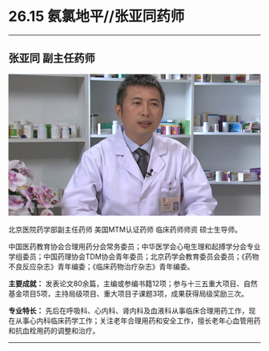 # 26.15 氨氯地平//张亚同药师

---

## 张亚同 副主任药师

![1684749572659](image/c26_015/1684749572659.png)

北京医院药学部副主任药师 美国MTM认证药师 临床药师师资 硕士生导师。

中国医药教育协会合理用药分会常务委员；中华医学会心电生理和起搏学分会专业学组委员；中国药理协会TDM协会青年委员；北京药学会教育委员会委员；《药物不良反应杂志》青年编委；《临床药物治疗杂志》青年编委。

**主要成就：** 发表论文80余篇，主编或参编书籍12项；参与十三五重大项目、自然基金项目5项，主持局级项目、重大项目子课题3项，成果获得局级奖励三次。

**专业特长：** 先后在呼吸科、心内科、肾内科及血液科从事临床合理用药工作，现在从事心内科临床药学工作；关注老年合理用药和安全工作，擅长老年心血管用药和抗血栓用药的调整和治疗。

---

